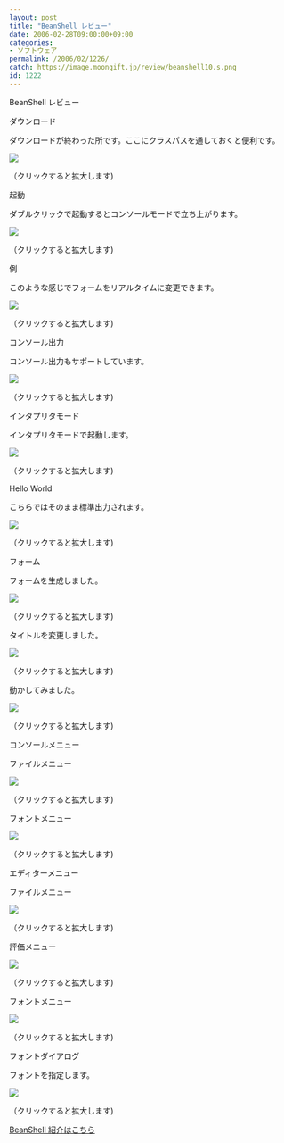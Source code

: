 ```yaml
---
layout: post
title: "BeanShell レビュー"
date: 2006-02-28T09:00:00+09:00
categories:
- ソフトウェア
permalink: /2006/02/1226/
catch: https://image.moongift.jp/review/beanshell10.s.png
id: 1222
---
```

BeanShell レビュー  
<!--more-->

ダウンロード

  

ダウンロードが終わった所です。ここにクラスパスを通しておくと便利です。

  

[![](https://image.moongift.jp/review/beanshell1.s.png)](https://image.moongift.jp/review/beanshell1.png)  
  
（クリックすると拡大します)

  

起動

  

ダブルクリックで起動するとコンソールモードで立ち上がります。

  

[![](https://image.moongift.jp/review/beanshell2.s.png)](https://image.moongift.jp/review/beanshell2.png)  
  
（クリックすると拡大します)

  

例

  

このような感じでフォームをリアルタイムに変更できます。

  

[![](https://image.moongift.jp/review/beanshell3.s.png)](https://image.moongift.jp/review/beanshell3.png)  
  
（クリックすると拡大します)

  

コンソール出力

  

コンソール出力もサポートしています。

  

[![](https://image.moongift.jp/review/beanshell4.s.png)](https://image.moongift.jp/review/beanshell4.png)  
  
（クリックすると拡大します)

  

インタプリタモード

  

インタプリタモードで起動します。

  

[![](https://image.moongift.jp/review/beanshell5.s.png)](https://image.moongift.jp/review/beanshell5.png)  
  
（クリックすると拡大します)

  

Hello World

  

こちらではそのまま標準出力されます。

  

[![](https://image.moongift.jp/review/beanshell6.s.png)](https://image.moongift.jp/review/beanshell6.png)  
  
（クリックすると拡大します)

  

フォーム

  

フォームを生成しました。

  

[![](https://image.moongift.jp/review/beanshell7.s.png)](https://image.moongift.jp/review/beanshell7.png)  
  
（クリックすると拡大します)

  

タイトルを変更しました。

  

[![](https://image.moongift.jp/review/beanshell10.s.png)](https://image.moongift.jp/review/beanshell10.png)  
  
（クリックすると拡大します)

  

動かしてみました。

  

[![](https://image.moongift.jp/review/beanshell11.s.png)](https://image.moongift.jp/review/beanshell11.png)  
  
（クリックすると拡大します)

  

コンソールメニュー

  

ファイルメニュー

  

[![](https://image.moongift.jp/review/beanshell8.s.png)](https://image.moongift.jp/review/beanshell8.png)  
  
（クリックすると拡大します)

  

フォントメニュー

  

[![](https://image.moongift.jp/review/beanshell9.s.png)](https://image.moongift.jp/review/beanshell9.png)  
  
（クリックすると拡大します)

  

エディターメニュー

  

ファイルメニュー

  

[![](https://image.moongift.jp/review/beanshell12.s.png)](https://image.moongift.jp/review/beanshell12.png)  
  
（クリックすると拡大します)

  

評価メニュー

  

[![](https://image.moongift.jp/review/beanshell13.s.png)](https://image.moongift.jp/review/beanshell13.png)  
  
（クリックすると拡大します)

  

フォントメニュー

  

[![](https://image.moongift.jp/review/beanshell14.s.png)](https://image.moongift.jp/review/beanshell14.png)  
  
（クリックすると拡大します)

  

フォントダイアログ

  

フォントを指定します。

  

[![](https://image.moongift.jp/review/beanshell15.s.png)](https://image.moongift.jp/review/beanshell15.png)  
  
（クリックすると拡大します)

  

[BeanShell 紹介はこちら](http://oss.moongift.jp/intro/i-1221.html)

